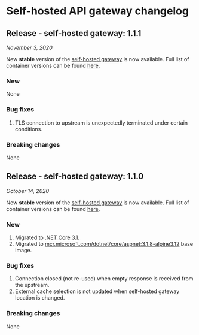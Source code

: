# Self-hosted API gateway changelog

## Release - self-hosted gateway: 1.1.1

*November 3, 2020*

New **stable** version of the [self-hosted gateway](https://aka.ms/apim/shgw/overview) is now available. Full list of container versions can be found [here](https://mcr.microsoft.com/v2/azure-api-management/gateway/tags/list).

### New

None

### Bug fixes

1. TLS connection to upstream is unexpectedly terminated under certain conditions.

### Breaking changes

None

## Release - self-hosted gateway: 1.1.0

*October 14, 2020*

New **stable** version of the [self-hosted gateway](https://aka.ms/apim/shgw/overview) is now available. Full list of container versions can be found [here](https://mcr.microsoft.com/v2/azure-api-management/gateway/tags/list).

### New

1. Migrated to [.NET Core 3.1](https://docs.microsoft.com/dotnet/core/whats-new/dotnet-core-3-1).
2. Migrated to [mcr.microsoft.com/dotnet/core/aspnet:3.1.8-alpine3.12]() base image.

### Bug fixes

1. Connection closed (not re-used) when empty response is received from the upstream.
2. External cache selection is not updated when self-hosted gateway location is changed.

### Breaking changes

None
